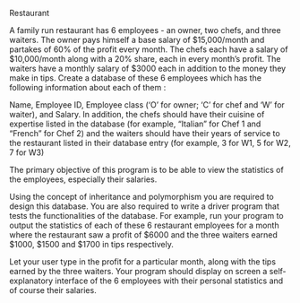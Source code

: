 Restaurant

A family run restaurant has 6 employees - an owner, two chefs, and three waiters. The owner pays himself a base salary of $15,000/month and partakes of 60% of the profit every month. The chefs each have a salary of $10,000/month along with a 20% share, each in every month’s profit. The waiters have a monthly salary of $3000 each in addition to the money they make in tips. Create a database of these 6 employees which has the following information about each of them :

Name, Employee ID, Employee class (‘O’ for owner; ‘C’ for chef and ‘W’ for waiter), and Salary. In addition, the chefs should have their cuisine of expertise listed in the database (for example, “Italian” for Chef 1 and “French” for Chef 2) and the waiters should have their years of service to the restaurant listed in their database entry (for example, 3 for W1, 5 for W2, 7 for W3)

The primary objective of this program is to be able to view the statistics of the employees, especially their salaries.

Using the concept of inheritance and polymorphism you are required to design this database. You are also required to write a driver program that tests the functionalities of the database. For example, run your program to output the statistics of each of these 6 restaurant employees for a month where the restaurant saw a profit of $6000 and the three waiters earned $1000, $1500 and $1700 in tips respectively.

Let your user type in the profit for a particular month, along with the tips earned by the three waiters. Your program should display on screen a self-explanatory interface of the 6 employees with their personal statistics and of course their salaries.

